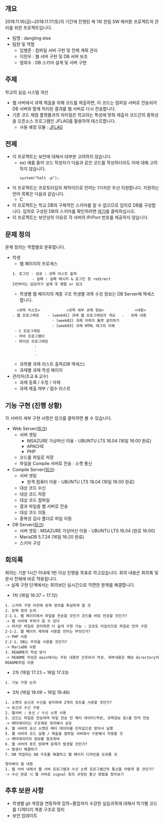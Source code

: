 ## 개요
2018.11.16(금)~2018.11.17(토)의 기간에 진행된 제 1회 한림 SW 해커톤 프로젝트의 관리를 위한 프로젝트입니다.
- 팀명 : dangling else
- 팀원 및 역할
    - 임병준 : 컴파일 서버 구현 및 전체 계획 관리
    - 이헌우 : 웹 서버 구현 및 DB 서버 보조
    - 염희수 : DB 스키마 설계 및 서버 구현

## 주제
학교의 실습 시스템 개선
- 웹 서버에서 과제 제출을 위해 코드를 제출하면, 이 코드는 컴파일 서버로 전송되어 DB 서버와 함께 처리된 결과를 웹 서버로 다시 전송합니다.
- 기존 코드 채점 플랫폼과의 차이점은 학교라는 특성에 맞춰 제출자 코드간의 중복성을 오픈소스 프로그램인 JFLAG를 활용하여 테스트합니다.
  - 사용 예정 모듈 : [JFLAG](https://github.com/jplag/jplag)

## 전제
- 이 프로젝트는 보안에 대해서 대부분 고려하지 않습니다.
  - ex) 예를 들어 코드 작성자가 다음과 같은 코드를 작성하더라도 이에 대해 고려하지 않습니다.
    ```
    system("halt -p");
    ```
- 이 프로젝트는 프로토타입의 제작이므로 언어는 1가지만 우선 지원합니다. 지원하는 언어 목록은 다음과 같습니다.
  - C
- 이 프로젝트는 학교 DB의 구체적인 스키마를 알 수 없으므로 임의로 DB를 구성합니다. 임의로 구성된 DB의 스키마를 확인하려면 [여기](https://github.com/BJ-Lim/hlsw-hackathon/tree/master/DB)를 클릭하십시오.
- 이 프로젝트는 보안상의 이유로 각 서버의 IP/Port 번호를 제공하지 않습니다.
    

## 문제 정의
문제 정의는 역할별로 분류합니다.
- 학생
  - 웹 페이지의 프로세스
  ```
  1. 로그인 - 성공 : 과목 리스트 출력
           - 실패 : 실패 메시지 & 로그인 창 redirect
  2번부터는 담당자가 설계 후 병합 or 링크
  ```
  - 학생별 웹 페이지의 계층 구조
  학생별 과목 수강 정보는 DB Server에 액세스 합니다.
  ```
    <과목 리스트>            <과목 세부 과제 정보>              <내용>
  - 웹 프로그래밍    - [week01] 과제 웹 프로그래밍의 개요   -   과제 내용
                    - [week02] 과제 아파치 톰캣 설치하기
                    - [week03] 과제 HTML 태그의 이해
   - C 프로그래밍
   - 자바 프로그램이
   - 파이썬 프로그래밍
            .
            .
            .
  ```
  - 과목별 과제 리스트 출력(DB 엑세스)
  - 과제별 과제 작성 페이지
- 관리자(조교 & 교수)
  - 과제 등록 / 수정 / 삭제
  - 과제 제출 여부 / 점수 리스트

## 기능 구현 (진행 상황)
각 서버의 세부 구현 사항은 링크를 클릭하면 볼 수 있습니다.
- Web Server([링크](https://github.com/BJ-Lim/hlsw-hackathon/tree/master/Web))
  - 서버 셋팅
    - MSAZURE 가상머신 이용 - UBUNTU LTS 16.04 (16일 16:00 완료)
    - APACHE
    - PHP
  - 코드를 파일로 저장
  - 파일을 Compile 서버로 전송 : 소켓 통신
- Compile Server([링크](https://github.com/BJ-Lim/hlsw-hackathon/blob/master/Server/README.md))
  - 서버 셋팅
    - 원격 컴퓨터 이용 - UBUNTU LTS 18.04 (16일 16:00 완료)
  - 대상 코드 수신
  - 대상 코드 저장
  - 대상 코드 컴파일
  - 결과 파일을 웹 서버로 전송
  - 대상 코드 이동
  - 중복성 검사 폴더로 파일 이동
- DB Server([링크](https://github.com/BJ-Lim/hlsw-hackathon/blob/master/DB/README.md))
  - 서버 셋팅 : MSAZURE 가상머신 이용 - UBUNTU LTS 16.04 (완료 16:00)
  - MariaDB 5.7.24 (16일 16:20 완료)
  - 스키마 구성

## 회의록
회의는 기본 1시간 이내에 1번 이상 진행을 목표로 하고있습니다. 회의 내용은 회의록 및 문서 전체에 바로 적용됩니다.</br>
-> 실제 구현 단계에서는 회의보단 실시간으로 직면한 문제를 해결합니다.
- 1차 (16일 16:37 ~ 17:12)
```
1. 스키마 구현 이전에 문제 정의를 확실하게 할 것
2. 문제 정의 논의
2-1-1. 웹 페이지에서 파일을 전송할 것인가 코드를 바로 전송할 것인가? 
-> 웹 서버에 부하가 갈 수 있다
-> 하지만 파일로 관리하면 더 쉽게 구현 가능 : 프로토 타입이므로 파일로 먼저 구현
2-1-2. 웹 페이지 제작에 사용할 언어는 무엇인가?
-> PHP 사용
2-2-1. DB는 무엇을 사용할 것인가?
-> MariaDB 사용
3. README의 작성 방식
-> README 작성은 main에서는 주된 내용만 간추려서 작성. 세부내용은 해당 directory의 README파일 이용
```
- 2차 (16일 17:23 ~ 16일 17:33)
```
1. 기능 구현 논의
```
- 3차 (16일 19:09 ~ 16일 19:46)
```
1. 소켓의 송신과 수신을 분리하여 2개의 포트를 사용할 것인가?
-> 송신과 수신 구분
2. 웹서버 : 송신 / 수신 소켓 사용
3. 코드는 파일로 전송하며 파일 전송 전 메타 데이터(학번, 과목정보 등)를 먼저 전송
-> 메타데이터는 구조체로 정의해서 공유
4. 웹 서버의 송신 소켓은 메타 데이터를 인자값으로 받아서 실행
5. 웹 서버의 코드 실행 / 제출을 컴파일 서버에서 구분해서 작동할 것
-> 메타데이터의 정보를 참조하여
6. 웹 서버의 포트 방화벽 문제가 발생할 것인가?
-> 발생시 해결하기
7. DB 작업자는 DB 구조를 해결하고 웹 페이지 디자인을 도와줄 것

찾아봐야 할 내용
1. 웹 서버 내에서 웹 서버 프로그램과 수신 소켓 프로그램간의 통신을 어떻게 할 것인가?
-> 수신 완료 시 웹 서버로 signal 등의 규정된 통신 방법을 찾아보기

```
## 추후 보완 사항
- 학생별 git 계정을 연동하여 입학~졸업까지 수강한 실습과목에 대해서 학기별 코드를 디렉터리 계층 구조로 정리
- 보안 업데이트
